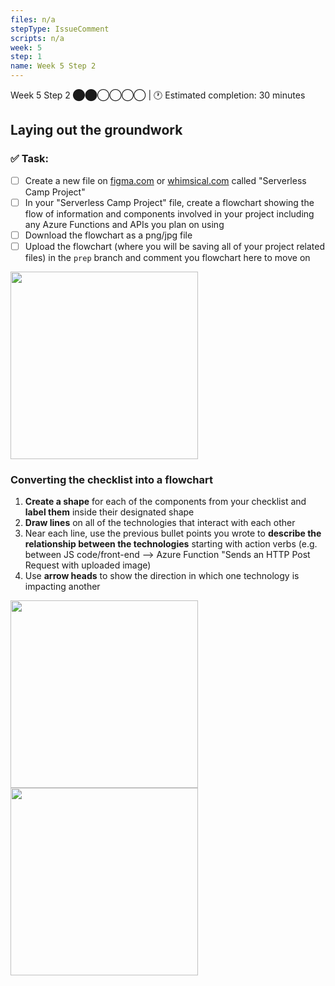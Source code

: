 ```yaml
---
files: n/a
stepType: IssueComment
scripts: n/a
week: 5
step: 1
name: Week 5 Step 2
---
```

Week 5 Step 2 ⬤⬤◯◯◯◯ | 🕐 Estimated completion: 30 minutes

## Laying out the groundwork

### ✅  Task:
- [ ] Create a new file on [figma.com](figma.com) or [whimsical.com](whimsical.com) called "Serverless Camp Project"
- [ ]  In your "Serverless Camp Project" file, create a flowchart showing the flow of information and components involved in your project including any Azure Functions and APIs you plan on using
- [ ]  Download the flowchart as a png/jpg file
- [ ]  Upload the flowchart (where you will be saving all of your project related files) in the `prep` branch and comment you flowchart here to move on

<img src="https://user-images.githubusercontent.com/28051494/112170356-3daa2d80-8bb0-11eb-9564-b49a53a8029d.png" width=300/>

### Converting the checklist into a flowchart
1. **Create a shape** for each of the components from your checklist and **label them** inside their designated shape
2. **Draw lines** on all of the technologies that interact with each other
3. Near each line, use the previous bullet points you wrote to **describe the relationship between the technologies** starting with action verbs (e.g. between JS code/front-end --> Azure Function "Sends an HTTP Post Request with uploaded image)
4. Use **arrow heads** to show the direction in which one technology is impacting another

<img src="https://user-images.githubusercontent.com/28051494/112161497-7219eb80-8ba8-11eb-931c-b94268451e5a.png" width=300/>

<img src="https://user-images.githubusercontent.com/69332964/99191176-01198180-2739-11eb-9889-872822df6bd8.png" width=300/>
